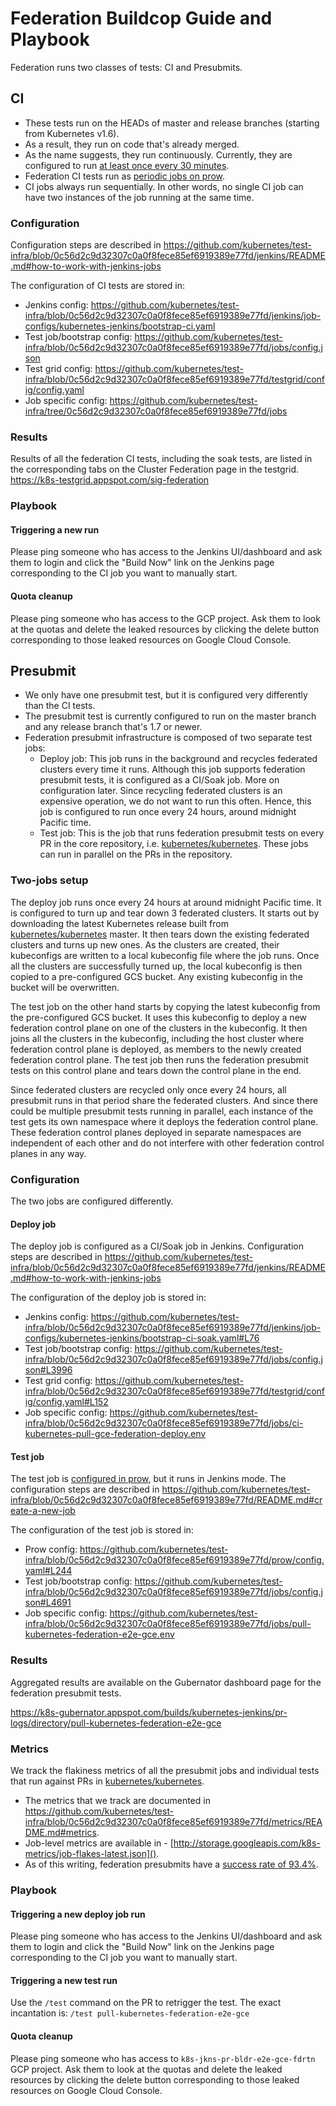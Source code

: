 # Federation Buildcop Guide and Playbook

Federation runs two classes of tests: CI and Presubmits.

## CI

* These tests run on the HEADs of master and release branches (starting
  from Kubernetes v1.6).
* As a result, they run on code that's already merged.
* As the name suggests, they run continuously. Currently, they are
  configured to run
  [at least once every 30 minutes](https://github.com/kubernetes/test-infra/blob/22c38cfb64137086373e1b89d5e7d98766560747/prow/config.yaml#L3686).
* Federation CI tests run as
  [periodic jobs on prow](https://github.com/kubernetes/test-infra/blob/22c38cfb64137086373e1b89d5e7d98766560747/prow/config.yaml#L3686).
* CI jobs always run sequentially. In other words, no single CI job
  can have two instances of the job running at the same time.

### Configuration

Configuration steps are described in https://github.com/kubernetes/test-infra/blob/0c56d2c9d32307c0a0f8fece85ef6919389e77fd/jenkins/README.md#how-to-work-with-jenkins-jobs

The configuration of CI tests are stored in:

* Jenkins config: https://github.com/kubernetes/test-infra/blob/0c56d2c9d32307c0a0f8fece85ef6919389e77fd/jenkins/job-configs/kubernetes-jenkins/bootstrap-ci.yaml
* Test job/bootstrap config: https://github.com/kubernetes/test-infra/blob/0c56d2c9d32307c0a0f8fece85ef6919389e77fd/jobs/config.json
* Test grid config: https://github.com/kubernetes/test-infra/blob/0c56d2c9d32307c0a0f8fece85ef6919389e77fd/testgrid/config/config.yaml
* Job specific config: https://github.com/kubernetes/test-infra/tree/0c56d2c9d32307c0a0f8fece85ef6919389e77fd/jobs

### Results

Results of all the federation CI tests, including the soak tests, are
listed in the corresponding tabs on the Cluster Federation page in the
testgrid.
https://k8s-testgrid.appspot.com/sig-federation

### Playbook

#### Triggering a new run

Please ping someone who has access to the Jenkins UI/dashboard and ask
them to login and click the "Build Now" link on the Jenkins page
corresponding to the CI job you want to manually start.

#### Quota cleanup

Please ping someone who has access to the GCP project. Ask them to
look at the quotas and delete the leaked resources by clicking the
delete button corresponding to those leaked resources on Google Cloud
Console.


## Presubmit

* We only have one presubmit test, but it is configured very
  differently than the CI tests.
* The presubmit test is currently configured to run on the master
  branch and any release branch that's 1.7 or newer.
* Federation presubmit infrastructure is composed of two separate test
  jobs:
  * Deploy job: This job runs in the background and recycles federated
    clusters every time it runs. Although this job supports federation
    presubmit tests, it is configured as a CI/Soak job. More on
    configuration later. Since recycling federated clusters is an
    expensive operation, we do not want to run this often. Hence, this
    job is configured to run once every 24 hours, around midnight
    Pacific time.
  * Test job: This is the job that runs federation presubmit tests on
    every PR in the core repository, i.e.
    [kubernetes/kubernetes](https://github.com/kubernetes/kubernetes).
    These jobs can run in parallel on the PRs in the repository.

### Two-jobs setup

The deploy job runs once every 24 hours at around midnight Pacific
time. It is configured to turn up and tear down 3 federated clusters.
It starts out by downloading the latest Kubernetes release built from
[kubernetes/kubernetes](https://github.com/kubernetes/kubernetes)
master. It then tears down the existing federated clusters and turns
up new ones. As the clusters are created, their kubeconfigs are
written to a local kubeconfig file where the job runs. Once all the
clusters are successfully turned up, the local kubeconfig is then
copied to a pre-configured GCS bucket. Any existing kubeconfig in the
bucket will be overwritten.

The test job on the other hand starts by copying the latest kubeconfig
from the pre-configured GCS bucket. It uses this kubeconfig to deploy
a new federation control plane on one of the clusters in the
kubeconfig. It then joins all the clusters in the kubeconfig, including
the host cluster where federation control plane is deployed, as members
to the newly created federation control plane. The test job then runs
the federation presubmit tests on this control plane and tears down the
control plane in the end.

Since federated clusters are recycled only once every 24 hours, all
presubmit runs in that period share the federated clusters. And since
there could be multiple presubmit tests running in parallel, each
instance of the test gets its own namespace where it deploys the
federation control plane. These federation control planes deployed in
separate namespaces are independent of each other and do not interfere
with other federation control planes in any way.

### Configuration

The two jobs are configured differently.

#### Deploy job

The deploy job is configured as a CI/Soak job in Jenkins.
Configuration steps are described in https://github.com/kubernetes/test-infra/blob/0c56d2c9d32307c0a0f8fece85ef6919389e77fd/jenkins/README.md#how-to-work-with-jenkins-jobs

The configuration of the deploy job is stored in:

* Jenkins config: https://github.com/kubernetes/test-infra/blob/0c56d2c9d32307c0a0f8fece85ef6919389e77fd/jenkins/job-configs/kubernetes-jenkins/bootstrap-ci-soak.yaml#L76
* Test job/bootstrap config: https://github.com/kubernetes/test-infra/blob/0c56d2c9d32307c0a0f8fece85ef6919389e77fd/jobs/config.json#L3996
* Test grid config: https://github.com/kubernetes/test-infra/blob/0c56d2c9d32307c0a0f8fece85ef6919389e77fd/testgrid/config/config.yaml#L152
* Job specific config: https://github.com/kubernetes/test-infra/blob/0c56d2c9d32307c0a0f8fece85ef6919389e77fd/jobs/ci-kubernetes-pull-gce-federation-deploy.env

#### Test job

The test job is
[configured in prow](https://github.com/kubernetes/test-infra/blob/35ceb37e999bb0589218708262634951b79dfe05/prow/config.yaml#L236),
but it runs in Jenkins mode. The configuration steps are described in
https://github.com/kubernetes/test-infra/blob/0c56d2c9d32307c0a0f8fece85ef6919389e77fd/README.md#create-a-new-job

The configuration of the test job is stored in:

* Prow config: https://github.com/kubernetes/test-infra/blob/0c56d2c9d32307c0a0f8fece85ef6919389e77fd/prow/config.yaml#L244
* Test job/bootstrap config: https://github.com/kubernetes/test-infra/blob/0c56d2c9d32307c0a0f8fece85ef6919389e77fd/jobs/config.json#L4691
* Job specific config: https://github.com/kubernetes/test-infra/blob/0c56d2c9d32307c0a0f8fece85ef6919389e77fd/jobs/pull-kubernetes-federation-e2e-gce.env

### Results

Aggregated results are available on the Gubernator dashboard page for
the federation presubmit tests.

https://k8s-gubernator.appspot.com/builds/kubernetes-jenkins/pr-logs/directory/pull-kubernetes-federation-e2e-gce

### Metrics

We track the flakiness metrics of all the presubmit jobs and
individual tests that run against PRs in
[kubernetes/kubernetes](https://github.com/kubernetes/kubernetes).

* The metrics that we track are documented in https://github.com/kubernetes/test-infra/blob/0c56d2c9d32307c0a0f8fece85ef6919389e77fd/metrics/README.md#metrics.
* Job-level metrics are available in - [http://storage.googleapis.com/k8s-metrics/job-flakes-latest.json]().
* As of this writing, federation presubmits have a [success rate of
  93.4%](http://storage.googleapis.com/k8s-metrics/job-flakes-latest.json).

### Playbook

#### Triggering a new deploy job run

Please ping someone who has access to the Jenkins UI/dashboard and ask
them to login and click the "Build Now" link on the Jenkins page
corresponding to the CI job you want to manually start.

#### Triggering a new test run

Use the `/test` command on the PR to retrigger the test. The exact
incantation is: `/test pull-kubernetes-federation-e2e-gce`

#### Quota cleanup

Please ping someone who has access to `k8s-jkns-pr-bldr-e2e-gce-fdrtn`
GCP project. Ask them to look at the quotas and delete the leaked
resources by clicking the delete button corresponding to those leaked
resources on Google Cloud Console.
